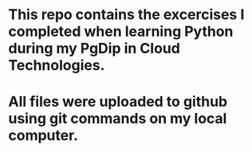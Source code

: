 # This repo contains the excercises I completed when learning Python during my PgDip in Cloud Technologies.
# All files were uploaded to github using git commands on my local computer.